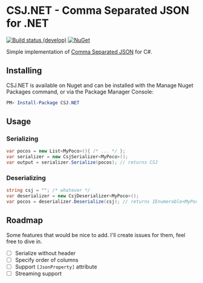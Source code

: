 # CSJ.NET - Comma Separated JSON for .NET
[![Build status (develop)](https://ci.appveyor.com/api/projects/status/f3qha9spaw9yv2c7/branch/develop?svg=true)](https://ci.appveyor.com/project/akatakritos/csj-net/branch/master)
[![NuGet](https://img.shields.io/nuget/v/CSJ.NET.svg?maxAge=2592000)](https://www.nuget.org/packages/CSJ.NET/)

Simple implementation of [Comma Separated JSON](http://www.kirit.com/Comma%20Separated%20JSON)
for C#.

## Installing

CSJ.NET is available on Nuget and can be installed with the Manage Nuget Packages command, or via
the Package Manager Console:

```powershell
PM> Install-Package CSJ.NET
```

## Usage

### Serializing

```csharp
var pocos = new List<MyPoco>(){ /* ... */ };
var serializer = new CsjSerializer<MyPoco>();
var output = serializer.Serialize(pocos); // returns CSJ
```

### Deserializing

```csharp
string csj = ""; /* whatever */
var deserializer = new CsjDeserializer<MyPoco>();
var pocos = deserializer.Deserialize(csj); // returns IEnumerable<MyPoco>
```

## Roadmap

Some features that would be nice to add. I'll create issues for them, feel free to dive in.

 * [ ] Serialize without header
 * [ ] Specify order of columns
 * [ ] Support `[JsonProperty]` attribute
 * [ ] Streaming support
